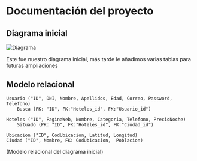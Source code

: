 # Documentación del proyecto

## Diagrama inicial
![Diagrama](https://user-images.githubusercontent.com/97508353/156740718-3e1ee025-85cc-44f4-9042-cb016600006b.png)

Este fue nuestro diagrama inicial, más tarde le añadimos varias tablas para futuras ampliaciones

## Modelo relacional

```
Usuario ("ID", DNI, Nombre, Apellidos, Edad, Correo, Password, Telefono)
	Busca (PK: "ID", FK:"Hoteles_id", FK:"Usuario_id")

Hoteles ("ID", PaginaWeb, Nombre, Categoria, Telefono, PrecioNoche)
	Situado (PK: "ID", FK:"Hoteles_id", FK:"Ciudad_id")

Ubicacion ("ID", CodUbicacion, Latitud, Longitud)	
Ciudad ("ID", Nombre, FK: CodUbicacion,  Poblacion)
```
(Modelo relacional del diagrama inicial)
